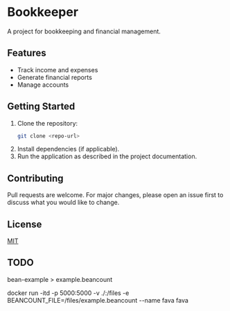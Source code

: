 # Bookkeeper

A project for bookkeeping and financial management.

## Features
- Track income and expenses
- Generate financial reports
- Manage accounts

## Getting Started
1. Clone the repository:
   ```bash
   git clone <repo-url>
   ```
2. Install dependencies (if applicable).
3. Run the application as described in the project documentation.

## Contributing
Pull requests are welcome. For major changes, please open an issue first to discuss what you would like to change.

## License
[MIT](LICENSE)

## TODO

bean-example > example.beancount


docker run -itd -p 5000:5000 -v ./:/files -e BEANCOUNT_FILE=/files/example.beancount --name fava fava